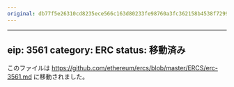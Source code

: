 ```yaml
---
original: db77f5e26310cd8235ece566c163d80233fe98760a3fc362158b4538f7299ecf
---
```


---
eip: 3561
category: ERC
status: 移動済み
---

このファイルは https://github.com/ethereum/ercs/blob/master/ERCS/erc-3561.md に移動されました。